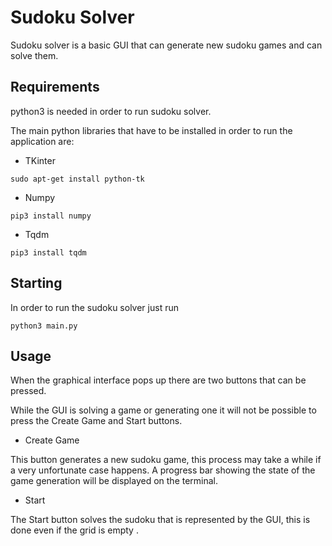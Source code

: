 # Sudoku Solver

Sudoku solver is a basic GUI that can generate new sudoku games and can solve them.

## Requirements 
python3 is needed in order to run sudoku solver.

The main python libraries that have to be installed in order to run the application are:
* TKinter
```
sudo apt-get install python-tk
```

* Numpy
```
pip3 install numpy
```

* Tqdm 
```
pip3 install tqdm 
```

## Starting
In order to run the sudoku solver just run
```
python3 main.py
```

## Usage
When the graphical interface pops up there are two buttons that can be pressed.

While the GUI is solving a game or generating one it will not
be possible to press the Create Game and Start buttons.

* Create Game

This button generates a new sudoku game, this process may take a while if a very unfortunate 
case happens.
A progress bar showing the state of the game generation will be displayed on the terminal.
* Start

The Start button solves the sudoku that is represented by the GUI, this is done even if the grid is empty .
